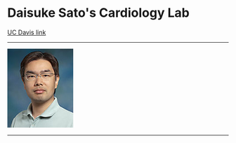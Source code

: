 # Daisuke Sato's Cardiology Lab 

[UC Davis link](http://www.ucdmc.ucdavis.edu/publish/providerbio/search/21774)

* * *

![](sato.jpg)

* * *
